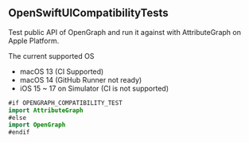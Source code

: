 ## OpenSwiftUICompatibilityTests

Test public API of OpenGraph and run it against with AttributeGraph on Apple Platform.

The current supported OS 
- macOS 13 (CI Supported)
- macOS 14 (GitHub Runner not ready)
- iOS 15 ~ 17 on Simulator (CI is not supported)

```swift
#if OPENGRAPH_COMPATIBILITY_TEST
import AttributeGraph
#else
import OpenGraph
#endif
```
